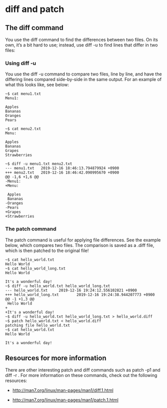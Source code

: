 # diff and patch

## The diff command
You use the diff command to find the differences between two files. On its own, it’s a bit hard to use; instead, use diff -u to find lines that differ in two files:

### Using diff -u
You use the diff -u command to compare two files, line by line, and have the differing lines compared side-by-side in the same output. For an example of what this looks like, see below:

```
~$ cat menu1.txt 
Menu1:

Apples
Bananas
Oranges
Pears

~$ cat menu2.txt 
Menu:

Apples
Bananas
Grapes
Strawberries

~$ diff -u menu1.txt menu2.txt 
--- menu1.txt   2019-12-16 18:46:13.794879924 +0900
+++ menu2.txt   2019-12-16 18:46:42.090995670 +0900
@@ -1,6 +1,6 @@
-Menu1:
+Menu:
 
 Apples
 Bananas
-Oranges
-Pears
+Grapes
+Strawberries
```

### The patch command
The patch command is useful for applying file differences. See the example below, which compares two files. The comparison is saved as a .diff file, which is then patched to the original file!

```
~$ cat hello_world.txt 
Hello World
~$ cat hello_world_long.txt 
Hello World

It's a wonderful day!
~$ diff -u hello_world.txt hello_world_long.txt 
--- hello_world.txt     2019-12-16 19:24:12.556102821 +0900
+++ hello_world_long.txt        2019-12-16 19:24:38.944207773 +0900
@@ -1 +1,3 @@
 Hello World
+
+It's a wonderful day!
~$ diff -u hello_world.txt hello_world_long.txt > hello_world.diff
~$ patch hello_world.txt < hello_world.diff 
patching file hello_world.txt
~$ cat hello_world.txt 
Hello World

It's a wonderful day!
```

## Resources for more information
There are other interesting patch and diff commands such as patch -p1 and diff -r . For more information on these commands, check out the following resources:
- http://man7.org/linux/man-pages/man1/diff.1.html

- http://man7.org/linux/man-pages/man1/patch.1.html

